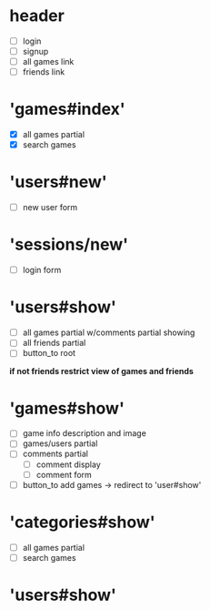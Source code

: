 header
======

-	[ ] login
-	[ ] signup
-	[ ] all games link
-	[ ] friends link

'games#index'
=============

-	[x] all games partial
-	[x] search games

'users#new'
===========

-	[ ] new user form

'sessions/new'
==============

-	[ ] login form

'users#show'
============

-	[ ] all games partial w/comments partial showing
-	[ ] all friends partial
-	[ ] button_to root

**if not friends restrict view of games and friends**

'games#show'
============

-	[ ] game info description and image
-	[ ] games/users partial
-	[ ] comments partial
	-	[ ] comment display
	-	[ ] comment form
-	[ ] button_to add games -> redirect to 'user#show'

'categories#show'
=================

-	[ ] all games partial
-	[ ] search games

'users#show'
============
